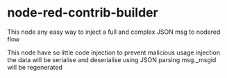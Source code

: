# node-red-contrib-builder


This node any easy way to inject a full and complex JSON msg to nodered flow


This node have so little code injection to prevent malicious usage injection
the data will be serialise and deserialise using JSON parsing 
msg._msgid will be regenerated

